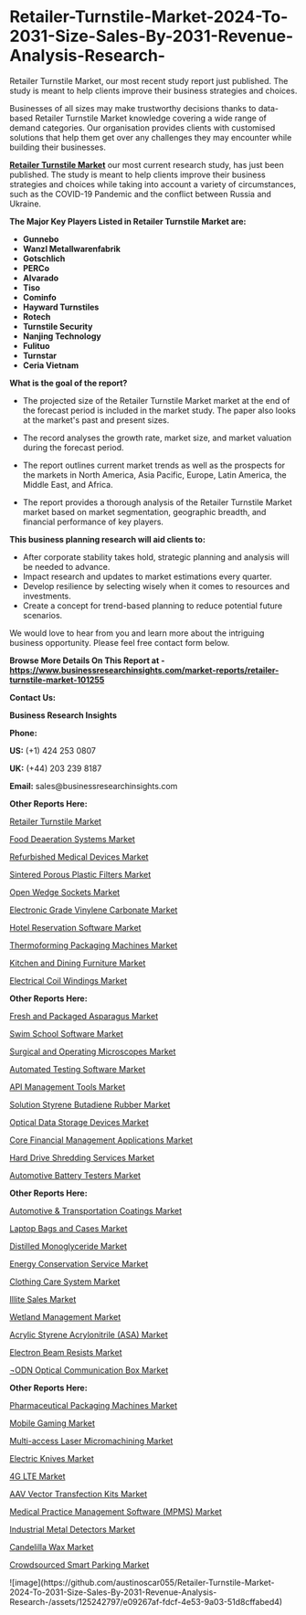 # Retailer-Turnstile-Market-2024-To-2031-Size-Sales-By-2031-Revenue-Analysis-Research-
Retailer Turnstile Market, our most recent study report just published. The study is meant to help clients improve their business strategies and choices.
<p>Businesses of all sizes may make trustworthy decisions thanks to data-based Retailer Turnstile Market knowledge covering a wide range of demand categories. Our organisation provides clients with customised solutions that help them get over any challenges they may encounter while building their businesses.</p><p><strong><a href="https://www.businessresearchinsights.com/market-reports/retailer-turnstile-market-101255">Retailer Turnstile Market</a></strong>&nbsp;our most current research study, has just been published. The study is meant to help clients improve their business strategies and choices while taking into account a variety of circumstances, such as the COVID-19 Pandemic and the conflict between Russia and Ukraine.</p><p><strong>The Major Key Players Listed in Retailer Turnstile Market&nbsp;are:</strong></p><p><strong><ul><li> Gunnebo<li>Wanzl Metallwarenfabrik<li>Gotschlich<li>PERCo<li>Alvarado<li>Tiso<li>Cominfo<li>Hayward Turnstiles<li>Rotech<li>Turnstile Security<li>Nanjing Technology<li>Fulituo<li>Turnstar<li>Ceria Vietnam</ul></strong></p><p><strong>What is the goal of the report?</strong></p><ul><li><p>The projected size of the Retailer Turnstile Market market at the end of the forecast period is included in the market study. The paper also looks at the market's past and present sizes.&nbsp;</p></li><li><p>The record analyses the growth rate, market size, and market valuation during the forecast period.</p></li><li><p>The report outlines current market trends as well as the prospects for the markets in North America, Asia Pacific, Europe, Latin America, the Middle East, and Africa.</p></li><li><p>The report provides a thorough analysis of the Retailer Turnstile Market market based on market segmentation, geographic breadth, and financial performance of key players.</p></li></ul><p><strong>This business planning research will aid clients to:</strong></p><ul><li>After corporate stability takes hold, strategic planning and analysis will be needed to advance.</li><li>Impact research and updates to market estimations every quarter.</li><li>Develop resilience by selecting wisely when it comes to resources and investments.</li><li>Create a concept for trend-based planning to reduce potential future scenarios.</li></ul><p>We would love to hear from you and learn more about the intriguing business opportunity. Please feel free contact form below.</p><p><strong>Browse More Details On This Report at&nbsp;- <a href="https://www.businessresearchinsights.com/market-reports/retailer-turnstile-market-101255">https://www.businessresearchinsights.com/market-reports/retailer-turnstile-market-101255</a></strong></p><p><strong>Contact Us:&nbsp;</strong></p><p><strong>Business Research Insights</strong></p><p><strong>Phone:</strong></p><p><strong>US:</strong>&nbsp;(+1) 424 253 0807</p><p><strong>UK:</strong>&nbsp;(+44) 203 239 8187</p><p><strong>Email:</strong> sales@businessresearchinsights.com</p><p><strong>Other Reports Here:</strong></p><p><a href="https://www.businessresearchinsights.com/market-reports/retailer-turnstile-market-101255 ">Retailer Turnstile Market </a></p><p><a href=" https://www.businessresearchinsights.com/market-reports/food-deaeration-systems-market-102419">Food Deaeration Systems Market</a></p><p><a href=" https://www.businessresearchinsights.com/market-reports/refurbished-medical-devices-market-102595">Refurbished Medical Devices Market</a></p><p><a href="https://www.businessresearchinsights.com/market-reports/sintered-porous-plastic-filters-market-103326">Sintered Porous Plastic Filters Market</a></p><p><a href="https://www.businessresearchinsights.com/market-reports/open-wedge-sockets-market-103920">Open Wedge Sockets Market</a></p><p><a href="https://www.businessresearchinsights.com/market-reports/electronic-grade-vinylene-carbonate-market-104652">Electronic Grade Vinylene Carbonate Market</a></p><p><a href="https://www.businessresearchinsights.com/market-reports/hotel-reservation-software-market-105186">Hotel Reservation Software Market</a></p><p><a href="https://www.businessresearchinsights.com/market-reports/thermoforming-packaging-machines-market-105647">Thermoforming Packaging Machines Market</a></p><p><a href="https://www.businessresearchinsights.com/market-reports/kitchen-and-dining-furniture-market-106085">Kitchen and Dining Furniture Market</a></p><p><a href="https://www.businessresearchinsights.com/market-reports/electrical-coil-windings-market-107179">Electrical Coil Windings Market</a></p><p><strong>Other Reports Here:</strong></p><p><a href="https://www.businessresearchinsights.com/market-reports/fresh-and-packaged-asparagus-market-102247 ">Fresh and Packaged Asparagus Market </a></p><p><a href=" https://www.businessresearchinsights.com/market-reports/swim-school-software-market-102463">Swim School Software Market</a></p><p><a href=" https://www.businessresearchinsights.com/market-reports/surgical-and-operating-microscopes-market-102639">Surgical and Operating Microscopes Market</a></p><p><a href="https://www.businessresearchinsights.com/market-reports/automated-testing-software-market-103370">Automated Testing Software Market</a></p><p><a href="https://www.businessresearchinsights.com/market-reports/api-management-tools-market-103993">API Management Tools Market</a></p><p><a href="https://www.businessresearchinsights.com/market-reports/solution-styrene-butadiene-rubber-market-104762">Solution Styrene Butadiene Rubber Market</a></p><p><a href="https://www.businessresearchinsights.com/market-reports/optical-data-storage-devices-market-105235">Optical Data Storage Devices Market</a></p><p><a href="https://www.businessresearchinsights.com/market-reports/core-financial-management-applications-market-105755">Core Financial Management Applications Market</a></p><p><a href="https://www.businessresearchinsights.com/market-reports/hard-drive-shredding-services-market-106194">Hard Drive Shredding Services Market</a></p><p><a href="https://www.businessresearchinsights.com/market-reports/automotive-battery-testers-market-107311">Automotive Battery Testers Market</a></p><p><strong>Other Reports Here:</strong></p><p><a href="https://www.businessresearchinsights.com/market-reports/automotive-transportation-coatings-market-102330 ">Automotive & Transportation Coatings Market </a></p><p><a href=" https://www.businessresearchinsights.com/market-reports/laptop-bags-and-cases-market-102507">Laptop Bags and Cases Market</a></p><p><a href=" https://www.businessresearchinsights.com/market-reports/distilled-monoglyceride-market-102793">Distilled Monoglyceride Market</a></p><p><a href="https://www.businessresearchinsights.com/market-reports/energy-conservation-service-market-103788">Energy Conservation Service Market</a></p><p><a href="https://www.businessresearchinsights.com/market-reports/clothing-care-system-market-104066">Clothing Care System Market</a></p><p><a href="https://www.businessresearchinsights.com/market-reports/illite-sales-market-104873">Illite Sales Market</a></p><p><a href="https://www.businessresearchinsights.com/market-reports/wetland-management-market-105423">Wetland Management Market</a></p><p><a href="https://www.businessresearchinsights.com/market-reports/acrylic-styrene-acrylonitrile-asa-market-105864">Acrylic Styrene Acrylonitrile (ASA) Market</a></p><p><a href="https://www.businessresearchinsights.com/market-reports/electron-beam-resists-market-106305">Electron Beam Resists Market</a></p><p><a href="https://www.businessresearchinsights.com/market-reports/odn-optical-communication-box-market-107443">¬ODN Optical Communication Box Market</a></p><p><strong>Other Reports Here:</strong></p><p><a href="https://www.businessresearchinsights.com/market-reports/pharmaceutical-packaging-machines-market-102375 ">Pharmaceutical Packaging Machines Market </a></p><p><a href=" https://www.businessresearchinsights.com/market-reports/mobile-gaming-market-102551">Mobile Gaming Market</a></p><p><a href=" https://www.businessresearchinsights.com/market-reports/multi-access-laser-micromachining-market-103282">Multi-access Laser Micromachining Market</a></p><p><a href="https://www.businessresearchinsights.com/market-reports/electric-knives-market-103846">Electric Knives Market</a></p><p><a href="https://www.businessresearchinsights.com/market-reports/4g-lte-market-104543">4G LTE Market</a></p><p><a href="https://www.businessresearchinsights.com/market-reports/aav-vector-transfection-kits-market-105140">AAV Vector Transfection Kits Market</a></p><p><a href="https://www.businessresearchinsights.com/market-reports/medical-practice-management-software-mpms-market-105533">Medical Practice Management Software (MPMS) Market</a></p><p><a href="https://www.businessresearchinsights.com/market-reports/industrial-metal-detectors-market-105975">Industrial Metal Detectors Market</a></p><p><a href="https://www.businessresearchinsights.com/market-reports/candelilla-wax-market-107045">Candelilla Wax Market</a></p><p><a href="https://www.businessresearchinsights.com/market-reports/crowdsourced-smart-parking-market-107592">Crowdsourced Smart Parking Market</a></p>
![image](https://github.com/austinoscar055/Retailer-Turnstile-Market-2024-To-2031-Size-Sales-By-2031-Revenue-Analysis-Research-/assets/125242797/e09267af-fdcf-4e53-9a03-51d8cffabed4)
